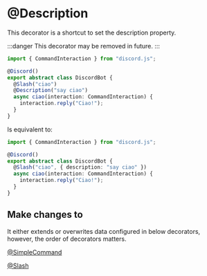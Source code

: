 # @Description

This decorator is a shortcut to set the description property.

:::danger
This decorator may be removed in future.
:::

```typescript
import { CommandInteraction } from "discord.js";

@Discord()
export abstract class DiscordBot {
  @Slash("ciao")
  @Description("say ciao")
  async ciao(interaction: CommandInteraction) {
    interaction.reply("Ciao!");
  }
}
```

Is equivalent to:

```typescript
import { CommandInteraction } from "discord.js";

@Discord()
export abstract class DiscordBot {
  @Slash("ciao", { description: "say ciao" })
  async ciao(interaction: CommandInteraction) {
    interaction.reply("Ciao!");
  }
}
```

## Make changes to

It either extends or overwrites data configured in below decorators, however, the order of decorators matters.

[@SimpleCommand](/docs/decorators/commands/simplecommand)

[@Slash](/docs/decorators/commands/slash)
